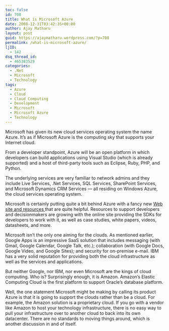 ```yaml
---
toc: false
id: 708
title: What is Microsoft Azure
date: 2008-12-31T03:42:35+00:00
author: Ajay Matharu
layout: post
guid: https://ajaymatharu.wordpress.com/?p=708
permalink: /what-is-microsoft-azure/
ljID:
  - 142
dsq_thread_id:
  - 465383529
categories:
  - .Net
  - Microsoft
  - Technology
tags:
  - Azure
  - Cloud
  - Cloud Computing
  - Development
  - Microsoft
  - Microsoft Azure
  - Technology
---
```

Microsoft has given its new cloud services operating system the name Azure. It&#8217;s as if Microsoft Azure is the computing sky that supports your Internet cloud.

From a developer standpoint, Azure will be an open platform in which developers can build applications using Visual Studio (which is already supported) and a host of third-party tools such as Eclipse, Ruby, PHP, and Python.

The underlying services are very familiar to network admins and they include Live Services, .Net Services, SQL Services, SharePoint Services, and Microsoft Dynamics CRM Services &#8212; all residing on Windows Azure, the cloud services operating system.

Microsoft is certainly putting quite a bit behind Azure with a fancy new <a href="https://www.microsoft.com/azure/default.mspx" target="_blank">Web site and resources </a> that are quite helpful. Resources to support developers and decisionmakers are growing with the online site providing the SDKs for developers to work with it, as well as case studies, white papers, videos, datasheets, and more.

Microsoft isn&#8217;t the only one aiming for the clouds. As mentioned earlier, Google Apps is an impressive SaaS solution that includes messaging (with Gmail, Google Calendar, Google Talk, etc.); collaboration (with Google Docs, Google Video, and Google Sites); and security for on-premise e-mail. IBM has a very solid reputation for providing both the cloud infrastructure as well as the services and applications.

But neither Google, nor IBM, nor even Microsoft are the kings of cloud computing. Who is? Surprisingly enough, it is Amazon. Amazon&#8217;s Elastic Computing Cloud is the first platform to support Oracle&#8217;s database platform.

Well, the one statement Microsoft might be making by calling its product Azure is that it is going to support the clouds rather than be a cloud. For example, the Amazon solution is a proprietary cloud. If you go with a vendor like Amazon to host your technology infrastructure, there is no easy way to pull your infrastructure over to another cloud to back into its own datacenter. There are no standards to moving things around, which is another discussion in and of itself.
